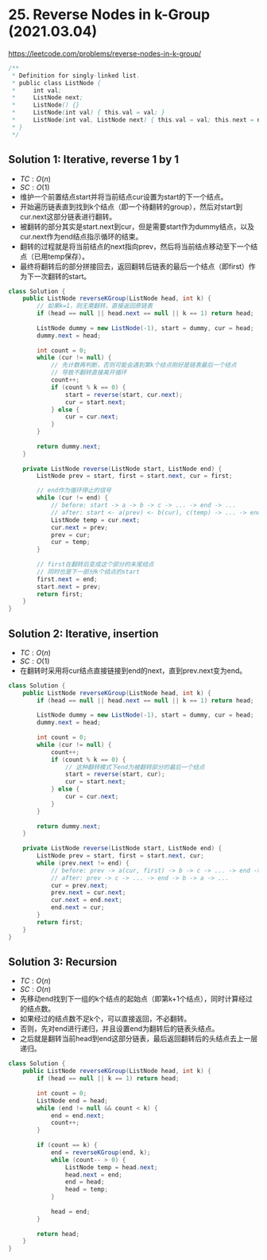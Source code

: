 # 25. Reverse Nodes in k-Group (2021.03.04)

https://leetcode.com/problems/reverse-nodes-in-k-group/

```java
/**
 * Definition for singly-linked list.
 * public class ListNode {
 *     int val;
 *     ListNode next;
 *     ListNode() {}
 *     ListNode(int val) { this.val = val; }
 *     ListNode(int val, ListNode next) { this.val = val; this.next = next; }
 * }
 */
```

## Solution 1: Iterative, reverse 1 by 1

- $TC:O(n)$
- $SC:O(1)$
- 维护一个前置结点start并将当前结点cur设置为start的下一个结点。
- 开始遍历链表直到找到k个结点（即一个待翻转的group），然后对start到cur.next这部分链表进行翻转。
- 被翻转的部分其实是start.next到cur，但是需要start作为dummy结点，以及cur.next作为end结点指示循环的结束。
- 翻转的过程就是将当前结点的next指向prev，然后将当前结点移动至下一个结点（已用temp保存）。
- 最终将翻转后的部分拼接回去，返回翻转后链表的最后一个结点（即first）作为下一次翻转的start。

```java
class Solution {
    public ListNode reverseKGroup(ListNode head, int k) {
        // 如果k=1，则无需翻转，直接返回原链表
        if (head == null || head.next == null || k == 1) return head;
        
        ListNode dummy = new ListNode(-1), start = dummy, cur = head;
        dummy.next = head;
        
        int count = 0;
        while (cur != null) {
            // 先计数再判断，否则可能会遇到第k个结点刚好是链表最后一个结点
            // 导致不翻转直接离开循环
            count++;
            if (count % k == 0) {
                start = reverse(start, cur.next);
                cur = start.next;
            } else {
                cur = cur.next;
            }
        }
        
        return dummy.next;
    }
    
    private ListNode reverse(ListNode start, ListNode end) {
        ListNode prev = start, first = start.next, cur = first;

        // end作为循环停止的信号
        while (cur != end) {
            // before: start -> a -> b -> c -> ... -> end -> ...
            // after: start <- a(prev) <- b(cur), c(temp) -> ... -> end -> ...
            ListNode temp = cur.next;
            cur.next = prev;
            prev = cur;
            cur = temp;
        }
        
        // first在翻转后变成这个部分的末尾结点
        // 同时也是下一部分k个结点的start
        first.next = end;
        start.next = prev;
        return first;
    }
}
```

## Solution 2: Iterative, insertion

- $TC:O(n)$
- $SC:O(1)$
- 在翻转时采用将cur结点直接链接到end的next，直到prev.next变为end。

```java
class Solution {
    public ListNode reverseKGroup(ListNode head, int k) {
        if (head == null || head.next == null || k == 1) return head;
        
        ListNode dummy = new ListNode(-1), start = dummy, cur = head;
        dummy.next = head;
        
        int count = 0;
        while (cur != null) {
            count++;
            if (count % k == 0) {
                // 这种翻转模式下end为被翻转部分的最后一个结点
                start = reverse(start, cur);
                cur = start.next;
            } else {
                cur = cur.next;
            }
        }
        
        return dummy.next;
    }
    
    private ListNode reverse(ListNode start, ListNode end) {
        ListNode prev = start, first = start.next, cur;
        while (prev.next != end) {
            // before: prev -> a(cur, first) -> b -> c -> ... -> end -> ...
            // after: prev -> c -> ... -> end -> b -> a -> ...
            cur = prev.next;
            prev.next = cur.next;
            cur.next = end.next;
            end.next = cur;
        }
        return first;
    }
}
```

## Solution 3: Recursion

- $TC:O(n)$
- $SC:O(n)$
- 先移动end找到下一组的k个结点的起始点（即第k+1个结点），同时计算经过的结点数。
- 如果经过的结点数不足k个，可以直接返回，不必翻转。
- 否则，先对end进行递归，并且设置end为翻转后的链表头结点。
- 之后就是翻转当前head到end这部分链表，最后返回翻转后的头结点去上一层递归。

```java
class Solution {
    public ListNode reverseKGroup(ListNode head, int k) {
        if (head == null || k == 1) return head;
        
        int count = 0;
        ListNode end = head;
        while (end != null && count < k) {
            end = end.next;
            count++;
        }
        
        if (count == k) {
            end = reverseKGroup(end, k);
            while (count-- > 0) {
                ListNode temp = head.next;
                head.next = end;
                end = head;
                head = temp;
            }
            
            head = end;
        }
        
        return head;
    }
}
```